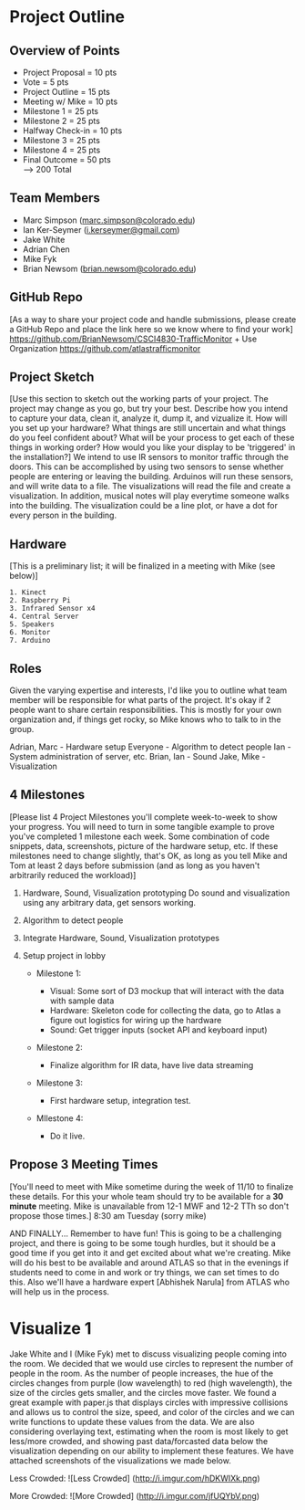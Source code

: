 Project Outline
============

## Overview of Points
* Project Proposal = 10 pts  
* Vote = 5 pts
* Project Outline = 15 pts
* Meeting w/ Mike = 10 pts
* Milestone 1 = 25 pts
* Milestone 2 = 25 pts
* Halfway Check-in = 10 pts
* Milestone 3 = 25 pts
* Milestone 4 = 25 pts
* Final Outcome = 50 pts  
--> 200 Total

## Team Members
* Marc Simpson (marc.simpson@colorado.edu)
* Ian Ker-Seymer (i.kerseymer@gmail.com)
* Jake White
* Adrian Chen
* Mike Fyk
* Brian Newsom (brian.newsom@colorado.edu)

## GitHub Repo 
[As a way to share your project code and handle submissions, please create a GitHub Repo and place the link here so we know where to find your work]
https://github.com/BrianNewsom/CSCI4830-TrafficMonitor + Use Organization https://github.com/atlastrafficmonitor

## Project Sketch
[Use this section to sketch out the working parts of your project.  The project may change as you go, but try your best.  Describe how you intend to capture your data, clean it, analyze it, dump it, and vizualize it.  How will you set up your hardware?  What things are still uncertain and what things do you feel confident about?  What will be your process to get each of these things in working order?  How would you like your display to be 'triggered' in the installation?]
We intend to use IR sensors to monitor traffic through the doors. This can be accomplished by using two sensors to sense whether people are entering or leaving the building. Arduinos will run these sensors, and will write data to a file. The visualizations will read the file and create a visualization. In addition, musical notes will play everytime someone walks into the building. The visualization could be a line plot, or have a dot for every person in the building.

## Hardware
[This is a preliminary list; it will be finalized in a meeting with Mike (see below)]

    1. Kinect
    2. Raspberry Pi
    3. Infrared Sensor x4
    4. Central Server
    5. Speakers
    6. Monitor
    7. Arduino

## Roles
Given the varying expertise and interests, I'd like you to outline what team member will be responsible for what parts of the project.  It's okay if 2 people want to share certain responsibilities.  This is mostly for your own organization and, if things get rocky, so Mike knows who to talk to in the group.

Adrian, Marc - Hardware setup
Everyone - Algorithm to detect people
Ian - System administration of server, etc.
Brian, Ian - Sound
Jake, Mike - Visualization


## 4 Milestones
[Please list 4 Project Milestones you'll complete week-to-week to show your progress.  You will need to turn in some tangible example to prove you've completed 1 milestone each week.  Some combination of code snippets, data, screenshots, picture of the hardware setup, etc.  If these milestones need to change slightly, that's OK, as long as you tell Mike and Tom at least 2 days before submission (and as long as you haven't arbitrarily reduced the workload)]

1. Hardware, Sound, Visualization prototyping
    Do sound and visualization using any arbitrary data, get sensors working.
2. Algorithm to detect people
3. Integrate Hardware, Sound, Visualization prototypes
4. Setup project in lobby

    * Milestone 1: 
        - Visual: Some sort of D3 mockup that will interact with the data with sample data
        - Hardware: Skeleton code for collecting the data, go to Atlas a figure out logistics
        for wiring up the hardware
        - Sound: Get trigger inputs (socket API and keyboard input)
        
    * Milestone 2: 
        - Finalize algorithm for IR data, have live data streaming
        
    * Milestone 3:
        - First hardware setup, integration test.
        
    * MIlestone 4:
        - Do it live.
        
## Propose 3 Meeting Times
[You'll need to meet with Mike sometime during the week of 11/10 to finalize these details.  For this your whole team should try to be available for a **30 minute** meeting.  Mike is unavailable from 12-1 MWF and 12-2 TTh so don't propose those times.]
8:30 am Tuesday (sorry mike)

AND FINALLY... Remember to have fun!  This is going to be a challenging project, and there is going to be some tough hurdles, but it should be a good time if you get into it and get excited about what we're creating.  Mike will do his best to be available and around ATLAS so that in the evenings if students need to come in and work or try things, we can set times to do this.  Also we'll have a hardware expert [Abhishek Narula] from ATLAS who will help us in the process.  

Visualize 1 
============

Jake White and I (Mike Fyk) met to discuss visualizing people coming into the room. We decided that we would use circles to represent the number of people in the room. As the number of people increases, the hue of the circles changes from purple (low wavelength) to red (high wavelength), the size of the circles gets smaller, and the circles move faster. We found a great example with paper.js that displays circles with impressive collisions and allows us to control the size, speed, and color of the circles and we can write functions to update these values from the data. We are also considering overlaying text, estimating when the room is most likely to get less/more crowded, and showing past data/forcasted data below the visualization depending on our ability to implement these features. We have attached screenshots of the visualizations we made below.

Less Crowded:
![Less Crowded] (http://i.imgur.com/hDKWIXk.png)

More Crowded:
![More Crowded] (http://i.imgur.com/jfUQYbV.png)
